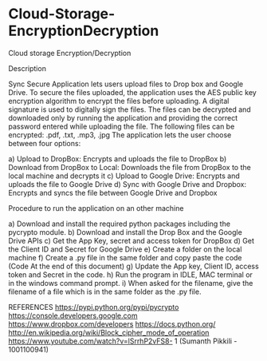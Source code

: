 # Cloud-Storage-EncryptionDecryption
Cloud storage Encryption/Decryption

Description

Sync Secure Application lets users upload files to Drop box and Google Drive. To secure the files uploaded, the application uses the AES public key encryption algorithm to encrypt the files before uploading. A digital signature is used to digitally sign the files. The files can be decrypted and downloaded only by running the application and providing the correct password entered while uploading the file. The following files can be encrypted: .pdf, .txt, .mp3, .jpg
The application lets the user choose between four options:

a) Upload to DropBox: Encrypts and uploads the file to DropBox 
b) Download from DropBox to Local: Downloads the file from DropBox to the local machine and decrypts it 
c) Upload to Google Drive: Encrypts and uploads the file to Google Drive 
d) Sync with Google Drive and Dropbox: Encrypts and syncs the file between Google Drive and Dropbox 

Procedure to run the application on an other machine

a) Download and install the required python packages including the pycrypto module. 
b) Download and install the Drop Box and the Google Drive APIs 
c) Get the App Key, secret and access token for DropBox 
d) Get the Client ID and Secret for Google Drive 
e) Create a folder on the local machine 
f) Create a .py file in the same folder and copy paste the code (Code At the end of this document) 
g) Update the App key, Client ID, access token and Secret in the code. 
h) Run the program in IDLE, MAC terminal or in the windows command prompt. 
i) When asked for the filename, give the filename of a file which is in the same folder as the .py file. 

REFERENCES
https://pypi.python.org/pypi/pycrypto https://console.developers.google.com https://www.dropbox.com/developers https://docs.python.org/ http://en.wikipedia.org/wiki/Block_cipher_mode_of_operation https://www.youtube.com/watch?v=lSrrhP2vFS8- 1 (Sumanth Pikkili - 1001100941)
